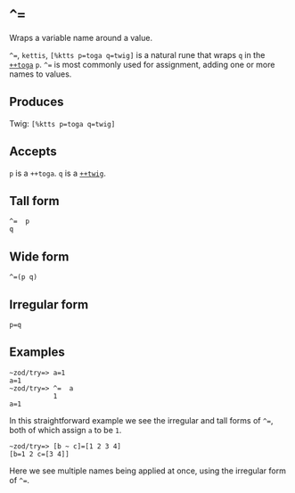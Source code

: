 `^=`
====

Wraps a variable name around a value.


`^=`, `kettis`, `[%ktts p=toga q=twig]` is a natural rune that wraps `q`
in the [`++toga`]() `p`. `^=` is most commonly used for assignment,
adding one or more names to values.

Produces
--------

Twig: `[%ktts p=toga q=twig]`

Accepts
-------

`p` is a `++toga`. `q` is a [`++twig`]().

Tall form
---------

    ^=  p
    q

Wide form
---------

    ^=(p q)

Irregular form
--------------

    p=q

Examples
--------

    ~zod/try=> a=1
    a=1
    ~zod/try=> ^=  a
               1
    a=1

In this straightforward example we see the irregular and tall forms of
`^=`, both of which assign `a` to be `1`.

    ~zod/try=> [b ~ c]=[1 2 3 4]
    [b=1 2 c=[3 4]]

Here we see multiple names being applied at once, using the irregular
form of `^=`.
